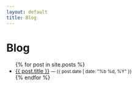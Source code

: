 ```yaml
---
layout: default
title: Blog
---
```

<link rel="stylesheet" href="/assets/style.css">

# Blog

<ul>
{% for post in site.posts %}
  <li>
    <a href="{{ post.url }}">{{ post.title }}</a>
    <small>— {{ post.date | date: "%b %d, %Y" }}</small>
  </li>
{% endfor %}
</ul>